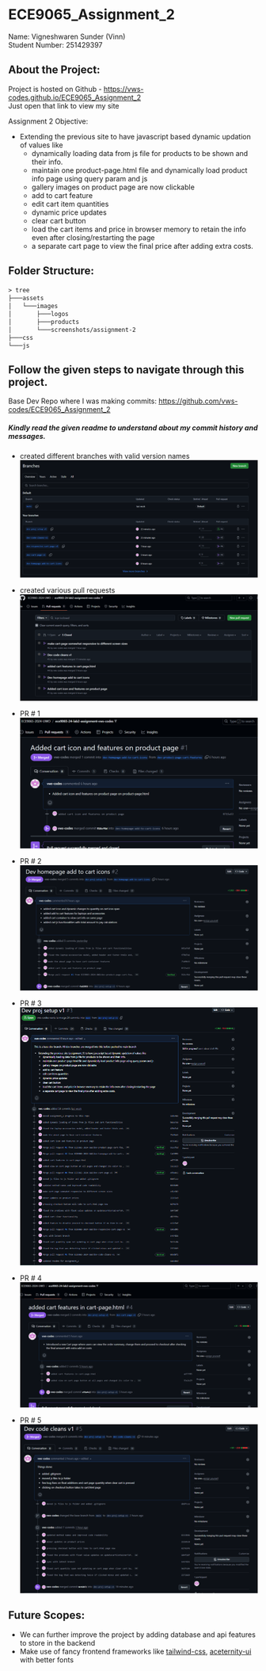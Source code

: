 # ECE9065_Assignment_2

Name: Vigneshwaren Sunder (Vinn) \
Student Number: 251429397

## About the Project:
Project is hosted on Github - https://vws-codes.github.io/ECE9065_Assignment_2 \
Just open that link to view my site

Assignment 2 Objective:
- Extending the previous site to have javascript based dynamic updation of values like
    - dynamically loading data from js file for products to be shown and their info.
    - maintain one product-page.html file and dynamically load product info page using query param and js
    - gallery images on product page are now clickable
    - add to cart feature
    - edit cart item quantities
    - dynamic price updates
    - clear cart button
    - load the cart items and price in browser memory to retain the info even after closing/restarting the page
    - a separate cart page to view the final price after adding extra costs.


## Folder Structure:
```
> tree
├───assets
│   └───images
│       ├───logos
│       ├───products
│       └───screenshots/assignment-2
├───css
└───js
```


## Follow the given steps to navigate through this project.

Base Dev Repo where I was making commits: https://github.com/vws-codes/ECE9065_Assignment_2

##### Kindly read the given readme to understand about my commit history and messages.

- created different branches with valid version names
![branches](https://github.com/vws-codes/ECE9065_Assignment_2/blob/main/assets/images/screenshots/assignment-2/branches.png)

- created various pull requests
![prs](https://github.com/vws-codes/ECE9065_Assignment_2/blob/main/assets/images/screenshots/assignment-2/pullrequests.png)

- PR # 1
![pr1](https://github.com/vws-codes/ECE9065_Assignment_2/blob/main/assets/images/screenshots/assignment-2/pr1.png)

- PR # 2
![pr2](https://github.com/vws-codes/ECE9065_Assignment_2/blob/main/assets/images/screenshots/assignment-2/pr2.png)

- PR # 3
![pr3](https://github.com/vws-codes/ECE9065_Assignment_2/blob/main/assets/images/screenshots/assignment-2/pr3.png)

- PR # 4
![pr4](https://github.com/vws-codes/ECE9065_Assignment_2/blob/main/assets/images/screenshots/assignment-2/pr4.png)

- PR # 5
![pr5](https://github.com/vws-codes/ECE9065_Assignment_2/blob/main/assets/images/screenshots/assignment-2/pr5.png)


## Future Scopes:
- We can further improve the project by adding database and api features to store in the backend
- Make use of fancy frontend frameworks like [tailwind-css](https://tailwindcss.com/), [aceternity-ui](https://ui.aceternity.com/) with better fonts
